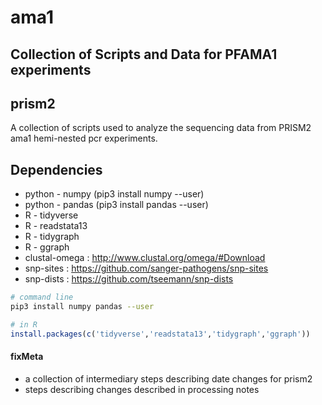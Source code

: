 # ama1

## Collection of Scripts and Data for PFAMA1 experiments
## prism2
A collection of scripts used to analyze the sequencing data from PRISM2 ama1 hemi-nested pcr experiments.


## Dependencies
- python - numpy    (pip3 install numpy --user)
- python - pandas   (pip3 install pandas --user)
- R - tidyverse
- R - readstata13
- R - tidygraph
- R - ggraph
- clustal-omega : http://www.clustal.org/omega/#Download
- snp-sites : https://github.com/sanger-pathogens/snp-sites
- snp-dists : https://github.com/tseemann/snp-dists

```bash
# command line
pip3 install numpy pandas --user
```
```R
# in R
install.packages(c('tidyverse','readstata13','tidygraph','ggraph'))
```

#### fixMeta
- a collection of intermediary steps describing date changes for prism2
- steps describing changes described in processing notes
